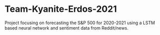 # Team-Kyanite-Erdos-2021
Project focusing on forecasting the S&amp;P 500 for 2020-2021 using a LSTM based neural network and sentiment data from Reddit/news.
